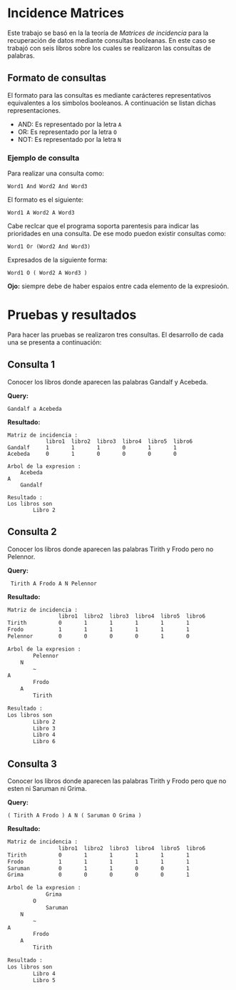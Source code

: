 # Incidence Matrices

Este trabajo se basó en la la teoría de *Matrices de incidencia* para la recuperación de datos mediante consultas booleanas. En este caso se trabajó con seis libros sobre los cuales se realizaron las consultas de palabras.

## Formato de consultas

El formato para las consultas es mediante carácteres representativos equivalentes a los simbolos booleanos.
A continuación se listan dichas representaciones.

- AND: Es representado por la letra `A`
- OR: Es representado por la letra `O`
- NOT: Es representado por la letra `N`

### Ejemplo de consulta

Para realizar una consulta como:

    Word1 And Word2 And Word3

El formato es el siguiente:

    Word1 A Word2 A Word3

Cabe reclcar que el programa soporta parentesis para indicar las prioridades en una consulta.
De ese modo puedon existir consultas como:

    Word1 Or (Word2 And Word3)

Expresados de la siguiente forma:

    Word1 O ( Word2 A Word3 )

**Ojo:** siempre debe de haber espaios entre cada elemento de la expresioón.

# Pruebas y resultados

Para hacer las pruebas se realizaron tres consultas. El desarrollo de cada una se presenta a continuación:

## Consulta 1

Conocer los libros donde aparecen las palabras Gandalf y Acebeda.

**Query:**

    Gandalf a Acebeda

**Resultado:**

```basg
Matriz de incidencia :
            libro1  libro2  libro3  libro4  libro5  libro6
Gandalf     1       1       1       0       1       1
Acebeda     0       1       0       0       0       0

Arbol de la expresion :
    Acebeda
A
    Gandalf

Resultado :
Los libros son
        Libro 2
```

## Consulta 2

Conocer los libros donde aparecen las palabras Tirith y Frodo pero no Pelennor.

**Query:**

     Tirith A Frodo A N Pelennor

**Resultado:**

```bash
Matriz de incidencia :
                libro1  libro2  libro3  libro4  libro5  libro6
Tirith          0       1       1       1       1       1
Frodo           1       1       1       1       1       1
Pelennor        0       0       0       0       1       0

Arbol de la expresion :
        Pelennor
    N
        ~
A
        Frodo
    A
        Tirith

Resultado :
Los libros son
        Libro 2
        Libro 3
        Libro 4
        Libro 6

```

## Consulta 3

Conocer los libros donde aparecen las palabras Tirith y Frodo pero que no esten ni Saruman ni Grima.

**Query:**

    ( Tirith A Frodo ) A N ( Saruman O Grima )

**Resultado:**

```bash
Matriz de incidencia :
                libro1  libro2  libro3  libro4  libro5  libro6
Tirith          0       1       1       1       1       1
Frodo           1       1       1       1       1       1
Saruman         0       1       1       0       0       1
Grima           0       0       0       0       0       1

Arbol de la expresion :
            Grima
        O
            Saruman
    N
        ~
A
        Frodo
    A
        Tirith

Resultado :
Los libros son
        Libro 4
        Libro 5
```